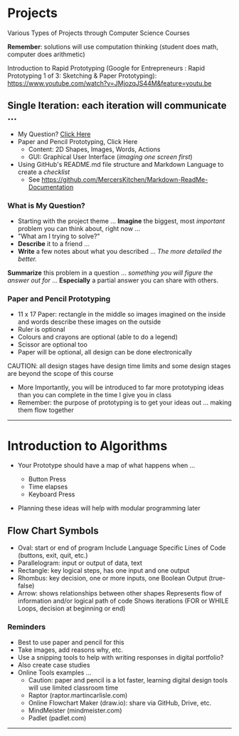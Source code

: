 # Projects
Various Types of Projects through Computer Science Courses

**Remember**: solutions will use computation thinking (student does math, computer does arithmetic)

Introduction to Rapid Prototyping (Google for Entrepreneurs : Rapid Prototyping 1 of 3: Sketching & Paper Prototyping): https://www.youtube.com/watch?v=JMjozqJS44M&feature=youtu.be

## Single Iteration: each iteration will communicate ...
- My Question? <a href="https://github.com/MercersKitchen/Computer-Science-Planning/tree/master/Projects#what-is-my-question">Click Here</a>
- Paper and Pencil Prototyping, <a herf="https://github.com/MercersKitchen/Computer-Science-Planning/tree/master/Projects#paper-and-pencil-prototyping">Click Here</a>
  - Content: 2D Shapes, Images, Words, Actions
  - GUI: Graphical User Interface (*imaging one screen first*)
- Using GitHub's README.md file structure and Markdown Language to create a *checklist*
  - See https://github.com/MercersKitchen/Markdown-ReadMe-Documentation

### What is My Question?
- Starting with the project theme ...
**Imagine** the biggest, most *important* problem you can think about, right now ...
- "What am I trying to solve?"
- **Describe** it to a friend ...
- **Write** a few notes about what you described ...
*The more detailed the better.*

**Summarize** this problem in a question ... *something you will figure the answer out for* ...
**Especially** a partial answer you can share with others.

### Paper and Pencil Prototyping
- 11 x 17 Paper: rectangle in the middle so images imagined on the inside and words describe these images on the outside
- Ruler is optional
- Colours and crayons are optional (able to do a legend)
- Scissor are optional too
- Paper will be optional, all design can be done electronically

CAUTION: all design stages have design time limits and some design stages are beyond the scope of this course
- More Importantly, you will be introduced to far more prototyping ideas than you can complete in the time I give you in class
- Remember: the purpose of prototyping is to get your ideas out ... making them flow together

---

# Introduction to Algorithms
- Your Prototype should have a map of what happens when ...
  - Button Press
  - Time elapses
  - Keyboard Press

- Planning these ideas will help with modular programming later

## Flow Chart Symbols
- Oval: start or end of program
  Include Language Specific Lines of Code (buttons, exit, quit, etc.)
- Parallelogram: input or output of data, text
- Rectangle: key logical steps, has one input and one output
- Rhombus: key decision, one or more inputs, one Boolean Output (true-false)
- Arrow: shows relationships between other shapes
  Represents flow of information and/or logical path of code
  Shows iterations (FOR or WHILE Loops, decision at beginning or end)

### Reminders
- Best to use paper and pencil for this
- Take images, add reasons why, etc.
- Use a snipping tools to help with writing responses in digital portfolio?
- Also create case studies
- Online Tools examples ...
  - Caution: paper and pencil is a lot faster, learning digital design tools will use limited classroom time
  - Raptor (raptor.martincarlisle.com)
  - Online Flowchart Maker (draw.io): share via GitHub, Drive, etc.
  - MindMeister (mindmeister.com)
  - Padlet (padlet.com)

---

